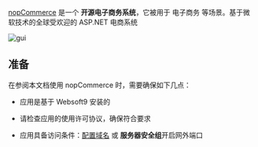 [nopCommerce](https://www.nopcommerce.com/) 是一个 **开源电子商务系统**，它被用于 电子商务  等场景。基于微软技术的全球受欢迎的 ASP.NET 电商系统


![gui](https://libs.websoft9.com/Websoft9/DocsPicture/en/nopcommerce/nopcommerce-devices.png)


## 准备

在参阅本文档使用 nopCommerce 时，需要确保如下几点：

- 应用是基于 Websoft9 安装的

- 请检查应用的使用许可协议，确保符合要求

- 应用具备访问条件：[配置域名](./guide/appsetdomain) 或 **服务器安全组**开启网外端口